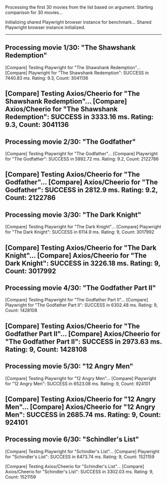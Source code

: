 Processing the first 30 movies from the list based on argument.
Starting comparison for 30 movies...


Initializing shared Playwright browser instance for benchmark...
Shared Playwright browser instance initialized.

------------------------------------------------------------------
Processing movie 1/30: "The Shawshank Redemption"
------------------------------------------------------------------

[Compare] Testing Playwright for "The Shawshank Redemption"...
[Compare] Playwright for "The Shawshank Redemption": SUCCESS in 7440.83 ms. Rating: 9.3, Count: 3041136

[Compare] Testing Axios/Cheerio for "The Shawshank Redemption"...
[Compare] Axios/Cheerio for "The Shawshank Redemption": SUCCESS in 3333.16 ms. Rating: 9.3, Count: 3041136
------------------------------------------------------------------
Processing movie 2/30: "The Godfather"
------------------------------------------------------------------

[Compare] Testing Playwright for "The Godfather"...
[Compare] Playwright for "The Godfather": SUCCESS in 5892.72 ms. Rating: 9.2, Count: 2122786

[Compare] Testing Axios/Cheerio for "The Godfather"...
[Compare] Axios/Cheerio for "The Godfather": SUCCESS in 2812.9 ms. Rating: 9.2, Count: 2122786
------------------------------------------------------------------
Processing movie 3/30: "The Dark Knight"
------------------------------------------------------------------

[Compare] Testing Playwright for "The Dark Knight"...
[Compare] Playwright for "The Dark Knight": SUCCESS in 6114.9 ms. Rating: 9, Count: 3017992

[Compare] Testing Axios/Cheerio for "The Dark Knight"...
[Compare] Axios/Cheerio for "The Dark Knight": SUCCESS in 3226.18 ms. Rating: 9, Count: 3017992
------------------------------------------------------------------
Processing movie 4/30: "The Godfather Part II"
------------------------------------------------------------------

[Compare] Testing Playwright for "The Godfather Part II"...
[Compare] Playwright for "The Godfather Part II": SUCCESS in 6302.48 ms. Rating: 9, Count: 1428108

[Compare] Testing Axios/Cheerio for "The Godfather Part II"...
[Compare] Axios/Cheerio for "The Godfather Part II": SUCCESS in 2973.63 ms. Rating: 9, Count: 1428108
------------------------------------------------------------------
Processing movie 5/30: "12 Angry Men"
------------------------------------------------------------------

[Compare] Testing Playwright for "12 Angry Men"...
[Compare] Playwright for "12 Angry Men": SUCCESS in 6523.08 ms. Rating: 9, Count: 924101

[Compare] Testing Axios/Cheerio for "12 Angry Men"...
[Compare] Axios/Cheerio for "12 Angry Men": SUCCESS in 2685.74 ms. Rating: 9, Count: 924101
------------------------------------------------------------------
Processing movie 6/30: "Schindler's List"
------------------------------------------------------------------

[Compare] Testing Playwright for "Schindler's List"...
[Compare] Playwright for "Schindler's List": SUCCESS in 6473.74 ms. Rating: 9, Count: 1521159

[Compare] Testing Axios/Cheerio for "Schindler's List"...
[Compare] Axios/Cheerio for "Schindler's List": SUCCESS in 3302.03 ms. Rating: 9, Count: 1521159
